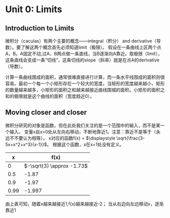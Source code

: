 # Unit 0: Limits
## Introduction to Limits
微积分（caculas）有两个主要的概念——integral（积分） and derivative（导数）。要了解这两个概念首先必须知道limit（极限）。
假设在一条曲线上区两个点A，B。A固定不动,过A，B两点做一条直线，当B逐渐向A靠近。取极限（limit），这条直线会变成一条“切线”，这条切线的slope（斜率）就是在点A的derivative（导数）。

计算一条曲线围成的面积，通常很难直接进行计算，而一条水平线围成的面积则很容易。最初一个每一个小矩形存在一个较大的宽度。当矩形的宽度越来越小，矩形的数量越来越多，小矩形的面积之和越来越接近曲线围城的面积。小矩形的面积之和的极限就是这个曲线的面积（宽度趋近0）。

## Moving closer and closer
微积分研究的对象是函数，但在此处我们关注的是一个范围中的输入，而不是某一个输入。
变量x自x=0处从左向右移动，不断地靠近1。注意：靠近不是等于（永远不不要认为相等）。
x对应的函数f(x) = $\displaystyle \sqrt{\frac{3-5x+x^2+x^3}{x-1}}$。
根据这个函数，x在x=1处没有定义。

|x|f(x)|
|---|---|
|0|$-\sqrt{3} \approx -1.73$|
|0.5|-1.87|
|0.9|-1.97|
|0.99|-1.997|

由上表可知，随着x越来越接近1,f(x)越来越接近-2；
当从右边向左边移动x，逐渐靠近1
